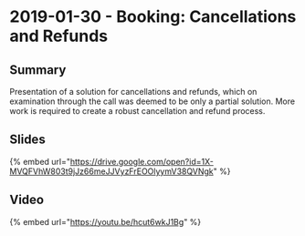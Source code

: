 # 2019-01-30 - Booking: Cancellations and Refunds

## Summary

Presentation of a solution for cancellations and refunds, which on examination through the call was deemed to be only a partial solution. More work is required to create a robust cancellation and refund process.

## Slides

{% embed url="https://drive.google.com/open?id=1X-MVQFVhW803t9jJz66meJJVyzFrEOOlyymV38QVNgk" %}

## Video

{% embed url="https://youtu.be/hcut6wkJ1Bg" %}

